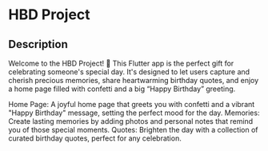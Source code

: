 # HBD Project
## Description
Welcome to the HBD Project! 🎉 This Flutter app is the perfect gift for celebrating someone's special day. It's designed to let users capture and cherish precious memories, share heartwarming birthday quotes, and enjoy a home page filled with confetti and a big “Happy Birthday” greeting.

Home Page: A joyful home page that greets you with confetti and a vibrant "Happy Birthday" message, setting the perfect mood for the day.
Memories: Create lasting memories by adding photos and personal notes that remind you of those special moments.
Quotes: Brighten the day with a collection of curated birthday quotes, perfect for any celebration.
